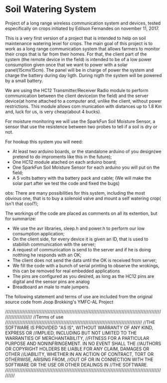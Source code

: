 # Soil Watering System
Project of a long range wireless communication system and devices, tested especifically on crops
initiated by Edilson Fernandes on november 11, 2017.

This is a very first version of a project that is intended to help on soil maintenance watering level for crops.
The main goal of this project is to work as a long range communication system  that allows farmers to monitor their crops
that is far from their homes. For that, the client part of the system (the remote device in the field) is intended to be of
a low power consumption given once that we want to power with a solar panel(15cmx15cm). The panel will be in charge of power 
the system and charge the battery during day ligth. During nigth the system will be powered by a small battery.

We are using the HC12 Transmitter/Receiver Radio module to perform communication between the client device(on the field) and
the server device(at home attached to a computer and, unlike the client,  without power restrictions. This module allows com
munication with distances up to 1.8 Km and, luck for us, is very cheap(about 4 bucks). 

For moisture monitoring we will use the SparkFun Soil Moisture Sensor, a sensor that use the resistence between two probes
to tell if a soil is dry or not. 

For hookup this system you will need:

* At least two arduino boards, or the standalone arduino of you design(we pretend to do improments like this in the future);
* One HC12 module atached on each arduino board;
* One SparkFun Soil Moisture Sensor for each arduino you will put on the field;
* A 5 volts battery with tha battery pack and cable;
(We will make the solar part after we test the code and fixed the bugs)

obs: There are many possibilities for this system, including the most obvious one, that is  to buy a solenoid valve and mount 
a self watering crop( Isn't that cool?);


The workings of the code are placed as comments on all its extention, but for summarize:

* We use the avr libraries, sleep.h and power.h to perform our low consumption application;
* On the client side, for every device it is given an ID, that is used to stabilish communication with the server;
* A request of communication is send to the server and if he is doing notthing he responds with an OK;
* The client does not send the data until the OK is received from server; 
* We fill the code with a bunch of serial printing to observe the wrokings, this can be removed for real embedded applications
* The pins are configured as you desired, as long as the HC12 pins are digital and the sensor pins are analog
* Breadboard an male to male jumpers.

The following statement and terms of use are included from the original source code from Joop Brokking's YMFC-AL Project

//////////////////////////////////////////////////////////////////////////////////////////////////////////////////// //Terms of use /////////////////////////////////////////////////////////////////////////////////////// //THE SOFTWARE IS PROVIDED "AS IS", WITHOUT WARRANTY OF ANY KIND, EXPRESS OR //IMPLIED, INCLUDING BUT NOT LIMITED TO THE WARRANTIES OF MERCHANTABILITY, //FITNESS FOR A PARTICULAR PURPOSE AND NONINFRINGEMENT. IN NO EVENT SHALL THE //AUTHORS OR COPYRIGHT HOLDERS BE LIABLE FOR ANY CLAIM, DAMAGES OR OTHER //LIABILITY, WHETHER IN AN ACTION OF CONTRACT, TORT OR OTHERWISE, ARISING FROM, //OUT OF OR IN CONNECTION WITH THE SOFTWARE OR THE USE OR OTHER DEALINGS IN //THE SOFTWARE. /////////////////////////////////////////////////////////////////////////////////////////////////////////


